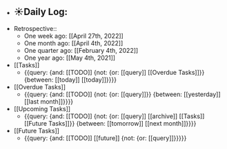 - ☀️Daily Log:
    - 
- Retrospective::
    - One week ago: [[April 27th, 2022]]
    - One month ago: [[April 4th, 2022]]
    - One quarter ago: [[February 4th, 2022]]
    - One year ago: [[May 4th, 2021]]
- [[Tasks]]
    - {{query: {and: [[TODO]] {not: {or: [[query]] [[Overdue Tasks]]}} {between: [[today]] [[today]]}}}}
- [[Overdue Tasks]]
    - {{query: {and: [[TODO]] {not: {or: [[query]]}} {between: [[yesterday]] [[last month]]}}}}
- [[Upcoming Tasks]]
    - {{query: {and: [[TODO]] {not: {or: [[query]] [[archive]] [[Tasks]] [[Future Tasks]]}} {between: [[tomorrow]] [[next month]]}}}}
- [[Future Tasks]]
    - {{query: {and: [[TODO]] [[future]] {not: {or: [[query]]}}}}}
